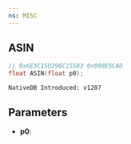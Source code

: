 ```yaml
---
ns: MISC
---
```

## ASIN

```c
// 0x6E3C15D296C15583 0x998E5CAD
float ASIN(float p0);
```

```
NativeDB Introduced: v1207
```

## Parameters
* **p0**:

